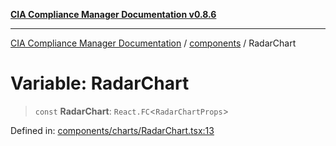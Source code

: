 [**CIA Compliance Manager Documentation v0.8.6**](../../README.md)

***

[CIA Compliance Manager Documentation](../../modules.md) / [components](../README.md) / RadarChart

# Variable: RadarChart

> `const` **RadarChart**: `React.FC`\<`RadarChartProps`\>

Defined in: [components/charts/RadarChart.tsx:13](https://github.com/Hack23/cia-compliance-manager/blob/050a250237d6f621490781dbdf95155919f35aed/src/components/charts/RadarChart.tsx#L13)
